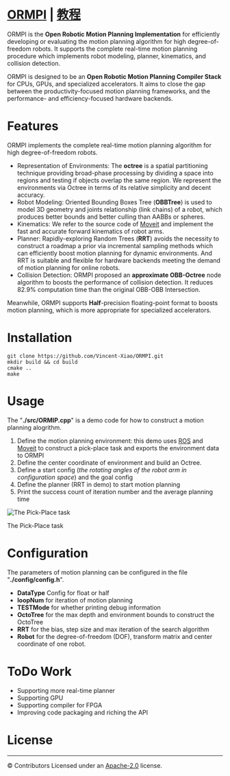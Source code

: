 # [ORMPI](https://github.com/Vincent-Xiao/ORMPI) | [教程](https://iostream.io/2019/09/13/github-ormpi-%e5%bc%80%e6%ba%90%e6%9c%ba%e5%99%a8%e4%ba%ba%e8%bf%90%e5%8a%a8%e8%a7%84%e5%88%92%e5%99%a8/)

ORMPI is the **Open Robotic Motion Planning Implementation** for efficiently developing or evaluating  the motion planning algorithm for high degree-of-freedom robots. It supports the complete real-time motion planning procedure which implements robot modeling, planner, kinematics, and collision detection. 

ORMPI is designed  to be an **Open Robotic Motion Planning Compiler Stack** for  CPUs, GPUs, and specialized accelerators. It aims to close the gap between the productivity-focused motion planning frameworks, and the performance- and efficiency-focused hardware backends.

# Features

ORMPI implements the complete real-time motion planning algorithm for high degree-of-freedom robots.

- Representation of Environments: The **octree** is a spatial partitioning technique providing broad-phase processing by dividing a space into regions and testing if objects overlap the same region. We represent the environments via Octree in terms of its relative simplicity and decent accuracy.
- Robot Modeling: Oriented Bounding Boxes Tree (**OBBTree**)  is used to model 3D geometry and joints relationship (link chains) of a robot, which produces better bounds and better culling than AABBs or spheres.
- Kinematics: We refer to the source code of [Moveit](https://moveit.ros.org/) and implement the fast and accurate forward kinematics of robot arms.
- Planner: Rapidly-exploring Random Trees (**RRT**)  avoids the necessity to construct a roadmap a prior via incremental sampling methods which can efficiently boost motion planning for dynamic environments. And RRT is suitable and flexible for hardware backends meeting the demand of motion planning for online robots.
- Collision Detection: ORMPI proposed an **approximate OBB-Octree** node algorithm to boosts the performance of collision detection. It reduces 82.9% computation time than the original OBB-OBB Intersection.

Meanwhile, ORMPI supports **Half**-precision floating-point format to boosts motion planning, which is more appropriate for specialized accelerators.

# Installation

```
git clone https://github.com/Vincent-Xiao/ORMPI.git
mkdir build && cd build
cmake ..
make 
```
# Usage

The "**./src/ORMIP.cpp**" is a demo code for how to construct a motion planning alogrithm.

1. Define the motion planning environment: this demo uses [ROS](https://www.ros.org/) and [Moveit](https://moveit.ros.org/) to construct a pick-place task and exports the environment data to ORMPI
2. Define the center coordinate of environment and build an Octree.
3. Define a start config (*the rotating angles of the robot arm in configuration space*) and the goal config
4. Define the planner (RRT in demo) to start motion planning
5. Print the success count of iteration number and the average planning time

![The Pick-Place task](https://iostream.io/wp-content/uploads/2019/09/PICK-PLACE-e1568366602215.png)

The Pick-Place task

# Configuration

The parameters of motion planning can be configured in the file "**./config/config.h**".

- **DataType** Config for float or half
- **loopNum** for iteration of motion planning
- **TESTMode** for whether printing debug information
- **OctoTree** for the max depth and environment bounds to construct the OctoTree
- **RRT** for the bias, step size and max iteration of the search algorithm
- **Robot** for the degree-of-freedom (DOF), transform matrix and center coordinate of one robot.

# ToDo Work

- Supporting more real-time planner
- Supporting GPU
- Supporting compiler for FPGA
- Improving code packaging and riching the API

# License
-------
© Contributors Licensed under an [Apache-2.0](https://github.com/Vincent-Xiao/ORMPI/blob/master/LICENSE) license.
